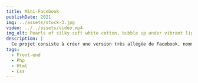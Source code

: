```yaml
---
title: Mini-Facebook
publishDate: 2021
img: ../assets/stock-3.jpg
video: ../../assets/vidéo.mp4
img_alt: Pearls of silky soft white cotton, bubble up under vibrant lighting
description: |
  Ce projet consiste à créer une version très allégée de Facebook, nommée Trombinouc.  
tags:
  - Front-end
  - Php
  - Html
  - Css
---
```


